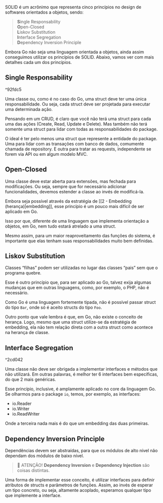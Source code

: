 SOLID é um acrônimo que representa cinco princípios no design de softwares orientados a objetos, sendo:

> **S**ingle Responsability  
> **O**pen-Closed  
> **L**iskov Substitution  
> **I**nterface Segregation  
> **D**ependency Inversion Principle

Embora Go não seja uma linguagem orientada a objetos, ainda assim conseguimos utilizar os princípios de SOLID. Abaixo, vamos ver com mais detalhes cada um dos princípios.

## Single Responsability

^92fdc5

Uma classe ou, como é no caso do Go, uma struct deve ter uma única responsabilidade. Ou seja, cada struct deve ser projetada para executar uma determinada ação.

Pensando em um CRUD, é claro que você não terá uma struct para cada uma das ações (Create, Read, Update e Delete). Mas também não terá somente uma struct para lidar com todas as responsabilidades do package.

O ideal é ter pelo menos uma struct que represente a entidade do package. Uma para lidar com as transações com banco de dados, comumente chamada de repository. E outra para tratar as requests, independente se forem via API ou em algum modelo MVC.

## Open-Closed

Uma classe deve estar aberta para extensões, mas fechada para modificações. Ou seja, sempre que for necessário adicionar funcionalidades, devemos estender a classe ao invés de modificá-la.

Embora seja possível através da estratégia de [[2 - Embedding (herança)|embedding]], esse princípio é um pouco mais difícil de ser aplicado em Go.

Isso por que, diferente de uma linguagem que implementa orientação a objetos, em Go, nem tudo estará atrelado a uma struct.

Mesmo assim, para um maior reaproveitamento das funções do sistema, é importante que elas tenham suas responsabilidades muito bem definidas.

## **L**iskov Substitution

Classes “filhas” podem ser utilizadas no lugar das classes “pais” sem que o programa quebre.

Esse é outro princípio que, para ser aplicado ao Go, talvez exija algumas mudanças que em outras linguagens, como, por exemplo, o PHP, não é necessário.

Como Go é uma linguagem fortemente tipada, não é possível passar struct do tipo `Bar`, onde só é aceito structs do tipo `Foo`.

Outro ponto que vale lembra é que, em Go, não existe o conceito de herança. Logo, mesmo que uma struct utilize-se da estratégia de embedding, ela não tem relação direta com a outra struct como acontece na herança de classe.

## **I**nterface Segregation

^2cd042

Uma classe não deve ser obrigada a implementar interfaces e métodos que não utilizará. Em outras palavras, é melhor ter 6 interfaces bem específicas, do que 2 mais genéricas.

Esse princípio, inclusive, é amplamente aplicado no core da linguagem Go. Se olharmos para o package `io`, temos, por exemplo, as interfaces:

- io.Reader
- io.Writer
- io.ReadWriter

Onde a terceira nada mais é do que um embedding das duas primeiras.

## **D**ependency Inversion Principle

Dependências devem ser abstraídas, para que os módulos de alto nível não dependam dos módulos de baixo nível.

> 🚨 ATENÇÃO! **Dependency Inversion** e **Dependency Injection** são coisas distintas.

Uma forma de implementar esse conceito, é utilizar interfaces para definir atributos de structs e parâmetros de funções. Assim, ao invés de esperar um tipo concreto, ou seja, altamente acoplado, esperamos qualquer tipo que implemente a interface.